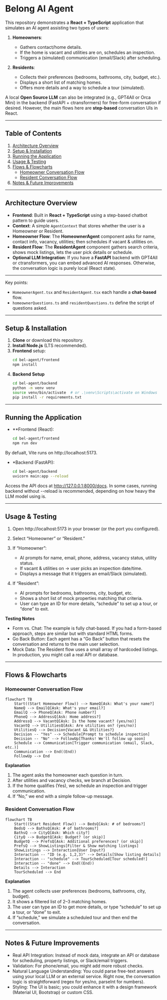 # Belong AI Agent

This repository demonstrates a **React + TypeScript** application that simulates an AI agent assisting two types of users:

1. **Homeowners**:  
   - Gathers contact/home details.  
   - If the home is vacant and utilities are on, schedules an inspection.  
   - Triggers a (simulated) communication (email/Slack) after scheduling.

2. **Residents**:  
   - Collects their preferences (bedrooms, bathrooms, city, budget, etc.).  
   - Displays a short list of matching homes.  
   - Offers more details and a way to schedule a tour (simulated).

A local **Open Source LLM** can also be integrated (e.g., GPT4All or Orca Mini) in the backend (FastAPI + ctransformers) for free-form conversation if desired. However, the main flows here are **step-based** conversation UIs in React.

---

## Table of Contents

1. [Architecture Overview](#architecture-overview)  
2. [Setup & Installation](#setup--installation)  
3. [Running the Application](#running-the-application)  
4. [Usage & Testing](#usage--testing)  
5. [Flows & Flowcharts](#flows--flowcharts)  
   - [Homeowner Conversation Flow](#homeowner-conversation-flow)  
   - [Resident Conversation Flow](#resident-conversation-flow)  
6. [Notes & Future Improvements](#notes--future-improvements)

---

## Architecture Overview

- **Frontend**: Built in **React + TypeScript** using a step-based chatbot pattern to guide users.  
- **Context**: A simple `AgentContext` that stores whether the user is a Homeowner or Resident.  
- **Homeowner Flow**: The **HomeownerAgent** component asks for name, contact info, vacancy, utilities; then schedules if vacant & utilities on.  
- **Resident Flow**: The **ResidentAgent** component gathers search criteria, shows mock listings, lets the user pick details or schedule.  
- **Optional LLM Integration**: If you have a **FastAPI** backend with GPT4All or ctransformers, you can embed advanced AI responses. Otherwise, the conversation logic is purely local (React state).

---

Key points:

- `HomeownerAgent.tsx` and `ResidentAgent.tsx` each handle a **chat-based** flow.
- `homeownerQuestions.ts` and `residentQuestions.ts` define the script of questions asked.

---

## Setup & Installation

1. **Clone** or download this repository.
2. **Install Node.js** (LTS recommended).
3. **Frontend** setup:
   ```bash
   cd bel-agent/frontend
   npm install
4. **Backend Setup**
   ```bash
   cd bel-agent/backend
   python -m venv venv
   source venv/bin/activate  # or .\venv\Scripts\activate on Windows
   pip install -r requirements.txt
   
---

## Running the Application

- **Frontend (React):
   ```bash
   cd bel-agent/frontend
   npm run dev
By defualt, Vite runs on http://localhost:5173.

- *Backend (FastAPI):
   ```bash
   cd bel-agent/backend
   uvicorn main:app --reload
Access the API docs at http://127.0.0.1:8000/docs.
In some cases, running backend without --reload is recommended,
depending on how heavy the LLM model using is.

---

## Usage & Testing
1. Open http://localhost:5173 in your browser (or the port you configured).
2. Select “Homeowner” or “Resident.”
3. If “Homeowner”:
   - AI prompts for name, email, phone, address, vacancy status, utility status.
   - If vacant & utilities on → user picks an inspection date/time.
   - Displays a message that it triggers an email/Slack (simulated).

4. If “Resident”:
   - AI prompts for bedrooms, bathrooms, city, budget, etc.
   - Shows a short list of mock properties matching that criteria.
   - User can type an ID for more details, “schedule” to set up a tour, or “done” to exit.

**Testing Notes**
   - Form vs. Chat: The example is fully chat-based. If you had a form-based approach, steps are similar but with standard HTML forms.
   - Go Back Button: Each agent has a “Go Back” button that resets the conversation and returns to the main user selection.
   - Mock Data: The Resident flow uses a small array of hardcoded listings. In production, you might call a real API or database.

---

## Flows & Flowcharts
### Homeowner Conversation Flow
```mermaid
flowchart TB
    Start((Start Homeowner Flow)) --> NameQ[Ask: What's your name?]
    NameQ --> EmailQ[Ask: What's your email?]
    EmailQ --> PhoneQ[Ask: Phone number?]
    PhoneQ --> AddressQ[Ask: Home address?]
    AddressQ --> VacantQ[Ask: Is the home vacant? (yes/no)]
    VacantQ --> UtilitiesQ[Ask: Are utilities on? (yes/no)]
    UtilitiesQ --> Decision{Vacant && Utilities?}
    Decision -- "Yes" --> Schedule[Prompt to schedule inspection]
    Decision -- "No" --> FollowUp[Thanks! We'll follow up soon]
    Schedule --> Communication[Trigger communication (email, Slack, etc.)]
    Communication --> End((End))
    FollowUp --> End
```
**Explanation**
   1. The agent asks the homeowner each question in turn.
   2. After utilities and vacancy checks, we branch at Decision.
   3. If the home qualifies (Yes), we schedule an inspection and trigger communication.
   4. If “No,” we end with a simple follow-up message.


### Resident Conversation Flow
```mermaid
flowchart TB
    Start((Start Resident Flow)) --> BedsQ[Ask: # of bedrooms?]
    BedsQ --> BathsQ[Ask: # of bathrooms?]
    BathsQ --> CityQ[Ask: Which city?]
    CityQ --> BudgetQ[Ask: Budget? (or skip)]
    BudgetQ --> PrefsQ[Ask: Additional preferences? (or skip)]
    PrefsQ --> ShowListings[Filter & Show matching listings]
    ShowListings --> Interaction{User Input?}
    Interaction -- "ID (e.g. 1,2,3)" --> Details[Show listing details]
    Interaction -- "schedule" --> TourScheduled[Tour scheduled!]
    Interaction -- "done" --> End((End))
    Details --> Interaction
    TourScheduled --> End
```
**Explanation**
   1. The agent collects user preferences (bedrooms, bathrooms, city, budget).
   2. It shows a filtered list of 2–3 matching homes.
   3. The user can type an ID to get more details, or type “schedule” to set up a tour, or “done” to exit.
   4. If “schedule,” we simulate a scheduled tour and then end the conversation.

---

## Notes & Future Improvements
   - Real API Integration: Instead of mock data, integrate an API or database for scheduling, property listings, or Slack/email triggers.
   - Validation: For phone/email, you might add more robust checks.
   - Natural Language Understanding: You could parse free-text answers using your local LLM or an external service. Right now, the conversation logic is straightforward (regex for yes/no, parseInt for numbers).
   - Styling: The UI is basic; you could enhance it with a design framework (Material UI, Bootstrap) or custom CSS.
